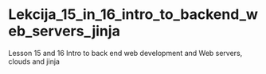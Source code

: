 # Lekcija_15_in_16_intro_to_backend_web_servers_jinja 
 Lesson 15 and 16 Intro to back end web development and Web servers, clouds and jinja
